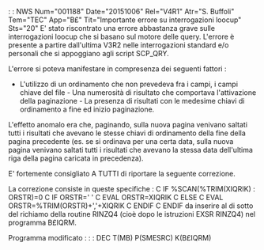  :  : NWS Num="001188" Date="20151006" Rel="V4R1" Atr="S. Buffoli" Tem="TEC" App="B£" Tit="Importante errore su interrogazioni loocup" Sts="20"
E' stato riscontrato una errore abbastanza grave sulle interrogazioni loocup che si basano sul motore delle query. L'errore è presente a partire dall'ultima V3R2 nelle interrogazioni standard e/o personali che si appoggiano agli script SCP_QRY.

L'errore si poteva manifestare in compresenza dei seguenti fattori : 
-  L'utilizzo di un ordinamento che non prevedeva fra i campi, i campi chiave del file -  Una numerosità di risultato che comportava l'attivazione della paginazione -  La presenza di risultati con le medesime chiavi di ordinamento a fine ed inizio paginazione.

L'effetto anomalo era che, paginando, sulla nuova pagina venivano saltati tutti i risultati che avevano le stesse chiavi di ordinamento della fine della pagina precedente (es. se si ordinava per
una certa data, sulla nuova pagina venivano saltati tutti i risultati che avevano la stessa data dell'ultima riga della pagina caricata in precedenza).

E' fortemente consigliato A TUTTI di riportare la seguente correzione.

La correzione consiste in queste specifiche : 
C                   IF        %SCAN(%TRIM(XIQRIK) : ORSTR)=0
C                   IF        ORSTR=' '
C                   EVAL      ORSTR=XIQRIK
C                   ELSE
C                   EVAL      ORSTR=%TRIM(ORSTR)+','+XIQRIK
C                   ENDIF
C                   ENDIF
da inserire al di sotto del richiamo della routine RINZQ4 (cioè dopo le istruzioni EXSR RINZQ4) nel
programma B£IQRM.

Programma modificato : 
 :  : DEC T(MB) P(SMESRC) K(B£IQRM)
